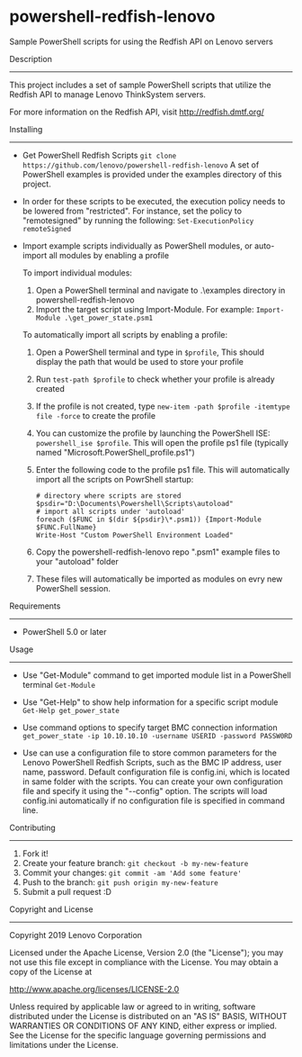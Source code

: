 # powershell-redfish-lenovo

Sample PowerShell scripts for using the Redfish API on Lenovo servers

Description

----------

This project includes a set of sample PowerShell scripts that utilize the Redfish API to manage Lenovo ThinkSystem servers.

For more information on the Redfish API, visit http://redfish.dmtf.org/

Installing

----------

* Get PowerShell Redfish Scripts
  `git clone https://github.com/lenovo/powershell-redfish-lenovo`
  A set of PowerShell examples is provided under the examples directory of this project.

* In order for these scripts to be executed, the execution policy needs to be lowered from "restricted". For instance, set the policy to "remotesigned" by running the following:
  `Set-ExecutionPolicy remoteSigned`

* Import example scripts individually as PowerShell modules, or auto-import all modules by enabling a profile

  To import individual modules:
    1. Open a PowerShell terminal and navigate to .\examples directory in powershell-redfish-lenovo
    2. Import the target script using Import-Module. For example:
    `Import-Module .\get_power_state.psm1`

  To automatically import all scripts by enabling a profile:
    1. Open a PowerShell terminal and type in `$profile`, This should display the path that would be used to store your profile
    2. Run `test-path $profile` to check whether your profile is already created
    3. If the profile is not created, type `new-item -path $profile -itemtype file -force` to create the profile
    4. You can customize the profile by launching the PowerShell ISE: `powershell_ise $profile`. This will open the profile ps1 file (typically named "Microsoft.PowerShell_profile.ps1")
    5. Enter the following code to the profile ps1 file. This will automatically import all the scripts on PowrShell startup:

       ```
       # directory where scripts are stored
       $psdir="D:\Documents\Powershell\Scripts\autoload"
       # import all scripts under 'autoload'
       foreach ($FUNC in $(dir ${psdir}\*.psm1)) {Import-Module $FUNC.FullName}
       Write-Host "Custom PowerShell Environment Loaded"
       ```

    6. Copy the powershell-redfish-lenovo repo ".psm1" example files to your "autoload" folder
    7. These files will automatically be imported as modules on evry new PowerShell session.

Requirements

----------

* PowerShell 5.0 or later

Usage

----------

* Use "Get-Module" command to get imported module list in a PowerShell terminal
  `Get-Module`

* Use "Get-Help" to show help information for a specific script module
  `Get-Help get_power_state`

* Use command options to specify target BMC connection information
  `get_power_state -ip 10.10.10.10 -username USERID -password PASSW0RD`

* Use can use a configuration file to store common parameters for the Lenovo PowerShell Redfish Scripts, such as the BMC IP address, user name, password. Default configuration file is config.ini, which is located in same folder with the scripts. You can create your own configuration file and specify it using the "--config" option. The scripts will load config.ini automatically if no configuration file is specified in command line.

Contributing

----------

1. Fork it!
2. Create your feature branch: `git checkout -b my-new-feature`
3. Commit your changes: `git commit -am 'Add some feature'`
4. Push to the branch: `git push origin my-new-feature`
5. Submit a pull request :D

Copyright and License

----------

Copyright 2019 Lenovo Corporation

Licensed under the Apache License, Version 2.0 (the "License"); you may
not use this file except in compliance with the License. You may obtain
a copy of the License at

http://www.apache.org/licenses/LICENSE-2.0

Unless required by applicable law or agreed to in writing, software
distributed under the License is distributed on an "AS IS" BASIS, WITHOUT
WARRANTIES OR CONDITIONS OF ANY KIND, either express or implied. See the
License for the specific language governing permissions and limitations
under the License.
